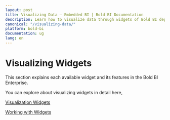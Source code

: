 ```yaml
---
layout: post
title: Visualizing Data – Embedded BI | Bold BI Documentation
description: Learn how to visualize data through widgets of Bold BI deployed in your server, configuring interactive functionalities and use them in dashboard.
canonical: "/visualizing-data/"
platform: bold-bi
documentation: ug
lang: en
---
```


# Visualizing Widgets

This section explains each available widget and its features in the Bold BI Enterprise.

You can explore about visualizing widgets in detail here,

[Visualization Widgets](/visualizing-data/visualization-widgets/)

[Working with Widgets](/visualizing-data/working-with-widgets/)